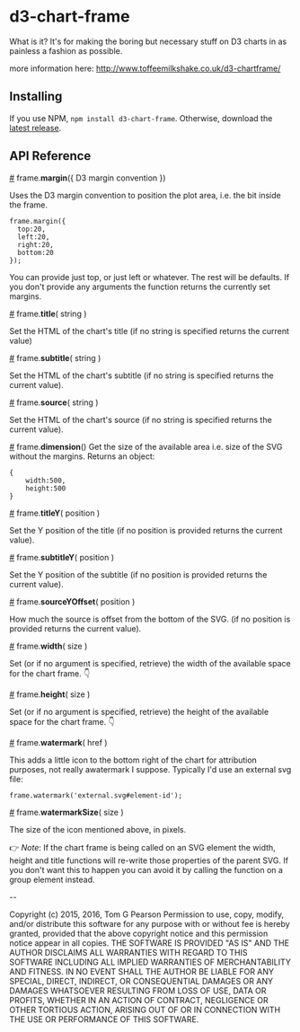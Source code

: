 # d3-chart-frame

What is it? It's for making the boring but necessary stuff on D3 charts in as painless a fashion as possible.

more information here:  http://www.toffeemilkshake.co.uk/d3-chartframe/

## Installing

If you use NPM, `npm install d3-chart-frame`. Otherwise, download the [latest release](https://github.com/d3/d3-foo/releases/latest).

## API Reference

<a href="#margin" name="margin">#</a> frame.<b>margin</b>({ D3 margin convention })

Uses the D3 margin convention to position the plot area, i.e. the bit inside the frame.

```
frame.margin({
  top:20,
  left:20,
  right:20,
  bottom:20
});
```

You can provide just top, or just left or whatever. The rest will be defaults. If you don't provide any arguments the function returns the currently set margins.

<a href="#title" name="title">#</a> frame.<b>title</b>( string )

Set the HTML of the chart's title (if no string is specified returns the current value)


<a href="#subtitle" name="subtitle">#</a> frame.<b>subtitle</b>( string )

Set the HTML of the chart's subtitle (if no string is specified returns the current value).


<a href="#source" name="source">#</a> frame.<b>source</b>( string )

Set the HTML of the chart's source (if no string is specified returns the current value).


<a href="#dimension" name="dimension">#</a> frame.<b>dimension</b>()
Get the size of the available area i.e. size of the SVG without the margins. Returns an object:

```
{
	width:500,
	height:500
}
```


<a href="#titleY" name="titleY">#</a> frame.<b>titleY</b>( position )

Set the Y position of the title (if no position is provided returns the current value).


<a href="#subtitleY" name="subtitleY">#</a> frame.<b>subtitleY</b>( position )

Set the Y position of the subtitle (if no position is provided returns the current value).


<a href="#sourceYOffset" name="sourceYOffset">#</a> frame.<b>sourceYOffset</b>( position )

How much the source is offset from the bottom of the SVG. (if no position is provided returns the current value).


<a href="#width" name="width">#</a> frame.<b>width</b>( size )

Set (or if no argument is specified, retrieve) the width of the available space for the chart frame. 👇


<a href="#height" name="height">#</a> frame.<b>height</b>( size )

Set (or if no argument is specified, retrieve) the height of the available space for the chart frame. 👇


<a href="#watermark" name="watermark">#</a>  frame.<b>watermark</b>( href )

This adds a little icon to the bottom right of the chart for attribution purposes, not really awatermark I suppose. Typically I'd use an external svg file:

```
frame.watermark('external.svg#element-id');
```

<a href="#watermarkSize" name="watermarkSize">#</a> frame.<b>watermarkSize</b>( size )

The size of the icon mentioned above, in pixels.


👉 _Note_: If the chart frame is being called on an SVG element the width, height and title functions will re-write those properties of the parent SVG. If you don't want this to happen you can avoid it by calling the function on a group element instead.

--

Copyright (c) 2015, 2016, Tom G Pearson
Permission to use, copy, modify, and/or distribute this software for any purpose with or without fee is hereby granted, provided that the above copyright notice and this permission notice appear in all copies.
THE SOFTWARE IS PROVIDED "AS IS" AND THE AUTHOR DISCLAIMS ALL WARRANTIES WITH REGARD TO THIS SOFTWARE INCLUDING ALL IMPLIED WARRANTIES OF MERCHANTABILITY AND FITNESS. IN NO EVENT SHALL THE AUTHOR BE LIABLE FOR ANY SPECIAL, DIRECT, INDIRECT, OR CONSEQUENTIAL DAMAGES OR ANY DAMAGES WHATSOEVER RESULTING FROM LOSS OF USE, DATA OR PROFITS, WHETHER IN AN ACTION OF CONTRACT, NEGLIGENCE OR OTHER TORTIOUS ACTION, ARISING OUT OF OR IN CONNECTION WITH THE USE OR PERFORMANCE OF THIS SOFTWARE.